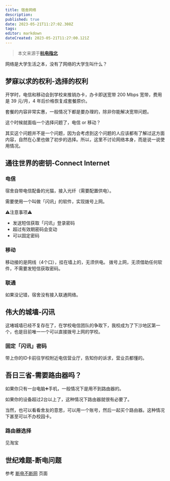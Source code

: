 ```yaml
---
title: 宿舍网络
description: 
published: true
date: 2023-05-21T11:27:02.308Z
tags: 
editor: markdown
dateCreated: 2023-05-21T11:27:00.121Z
---
```


> 本文来源于[**杭电指北**](https://www.yuque.com/hduer/guide)

网络是大学生活之本，没有了网络的大学生叫什么？

## 梦寐以求的权利-选择的权利

开学时，电信和移动会到学校来推销办卡，办卡即送宽带 200 Mbps 宽带，费用是 39 元/月，4 年后价格恢复成套餐原价。

套餐的内容非常实惠，一般情况下都是要办理的，除非你能解决宽带问题。

这个时候就面临一个选择问题了，电信 or 移动？

其实这个问题并不是一个问题，因为会考虑到这个问题的人应该都有了解过这方面内容，自然在心里也做了初步的选择。所以，这里不讨论网络本身，而是说一说使用情况。

## 通往世界的密钥-Connect Internet

### 电信

宿舍自带电信配备的光猫，接入光纤（需要配置供电）。

需要使用一个叫做「闪讯」的软件，实现拨号上网。

⚠️注意事项⚠️

- 发送短信获取「闪讯」登录密码
- 超过有效期密码会变动
- 可以固定密码

### 移动

移动接的是网线（4个口），挂在墙上的，无须供电。
拨号上网，无须借助任何软件，不需要发短信获取密码。

### 联通

如果没记错，宿舍没有接入联通网络。

## 伟大的城墙-闪讯

这堵城墙已经不复存在了，在学校电信团队的争取下，我校成为了下沙地区第一个，也是目前唯一一个可以直接拨号上网的学校。

### 固定「闪讯」密码

带上你的ID卡前往学校附近电信营业厅，告知你的诉求，营业员都懂的。

## 吾日三省-需要路由器吗？

如果你只有一台电脑➕手机，一般情况下是用不到路由器的。

如果你的设备超过2台以上了，这种情况下路由器就很有必要了。

当然，也可以看看舍友的意思，可以用一个账号，然后一起买个路由器。这种情况下甚至可以不办校园卡。

### 路由器选择

见淘宝

## 世纪难题-断电问题

参考 [断电不断网](https://www.yuque.com/hduer/guide/keep-connection-at-night) 页面

